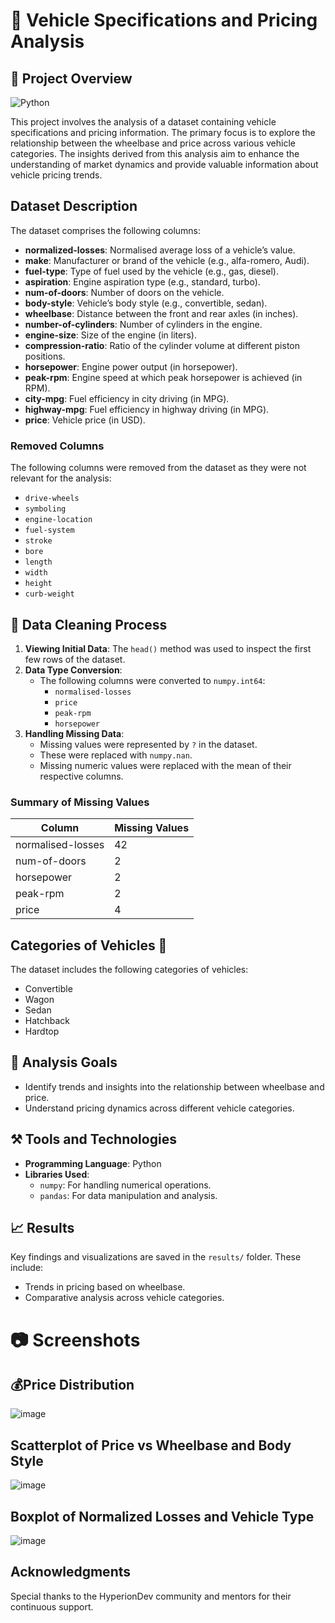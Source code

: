 # 🚗 Vehicle Specifications and Pricing Analysis

## 📑 Project Overview
![Python](https://img.shields.io/badge/Python-3.x-blue?logo=python&logoColor=white) 

This project involves the analysis of a dataset containing vehicle specifications and pricing information. 
The primary focus is to explore the relationship between the wheelbase and price across various vehicle categories.
The insights derived from this analysis aim to enhance the understanding of market dynamics and provide valuable information about vehicle pricing trends.

## Dataset Description
The dataset comprises the following columns:

- **normalized-losses**: Normalised average loss of a vehicle’s value.
- **make**: Manufacturer or brand of the vehicle (e.g., alfa-romero, Audi).
- **fuel-type**: Type of fuel used by the vehicle (e.g., gas, diesel).
- **aspiration**: Engine aspiration type (e.g., standard, turbo).
- **num-of-doors**: Number of doors on the vehicle.
- **body-style**: Vehicle’s body style (e.g., convertible, sedan).
- **wheelbase**: Distance between the front and rear axles (in inches).
- **number-of-cylinders**: Number of cylinders in the engine.
- **engine-size**: Size of the engine (in liters).
- **compression-ratio**: Ratio of the cylinder volume at different piston positions.
- **horsepower**: Engine power output (in horsepower).
- **peak-rpm**: Engine speed at which peak horsepower is achieved (in RPM).
- **city-mpg**: Fuel efficiency in city driving (in MPG).
- **highway-mpg**: Fuel efficiency in highway driving (in MPG).
- **price**: Vehicle price (in USD).

### Removed Columns
The following columns were removed from the dataset as they were not relevant for the analysis:
- `drive-wheels`
- `symboling`
- `engine-location`
- `fuel-system`
- `stroke`
- `bore`
- `length`
- `width`
- `height`
- `curb-weight`

## 🧼 Data Cleaning Process
1. **Viewing Initial Data**: The `head()` method was used to inspect the first few rows of the dataset.
2. **Data Type Conversion**:
   - The following columns were converted to `numpy.int64`:
     - `normalised-losses`
     - `price`
     - `peak-rpm`
     - `horsepower`
3. **Handling Missing Data**:
   - Missing values were represented by `?` in the dataset.
   - These were replaced with `numpy.nan`.
   - Missing numeric values were replaced with the mean of their respective columns.

### Summary of Missing Values
| Column              | Missing Values |
|---------------------|----------------|
| normalised-losses   | 42             |
| num-of-doors        | 2              |
| horsepower          | 2              |
| peak-rpm            | 2              |
| price               | 4              |

## Categories of Vehicles 🚙
The dataset includes the following categories of vehicles:
- Convertible
- Wagon
- Sedan
- Hatchback
- Hardtop

## 🥅 Analysis Goals
- Identify trends and insights into the relationship between wheelbase and price.
- Understand pricing dynamics across different vehicle categories.

## ⚒️ Tools and Technologies
- **Programming Language**: Python
- **Libraries Used**:
  - `numpy`: For handling numerical operations.
  - `pandas`: For data manipulation and analysis.

## 📈 Results
Key findings and visualizations are saved in the `results/` folder. These include:
- Trends in pricing based on wheelbase.
- Comparative analysis across vehicle categories.

# 📷 Screenshots
## 💰Price Distribution
![image](https://github.com/user-attachments/assets/f26aa9e2-73a2-400f-b92a-6f7e48b99566)

## Scatterplot of Price vs Wheelbase and Body Style
![image](https://github.com/user-attachments/assets/d0ee612e-7711-4d73-a4cb-193b32dc811d)

## Boxplot of Normalized Losses and Vehicle Type
![image](https://github.com/user-attachments/assets/d44bf59c-d351-4c8d-b499-5e3e9d878b63)

## Acknowledgments
Special thanks to the HyperionDev community and mentors for their continuous support.
